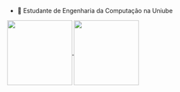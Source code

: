 <!--
**brunolempp/brunolempp** is a ✨ _special_ ✨ repository because its `README.md` (this file) appears on your GitHub profile.

Here are some ideas to get you started:

- 🔭 I’m currently working on ...
- 🌱 I’m currently learning ...
- 👯 I’m looking to collaborate on ...
- 🤔 I’m looking for help with ...
- 💬 Ask me about ...
- 📫 How to reach me: ...
- 😄 Pronouns: ...
- ⚡ Fun fact: ...
-->
- 🌱 Estudante de Engenharia da Computação na Uniube

  
<a href="https://github.com/anuraghazra/github-readme-stats">
  <img height="150em" align="center" src="https://github-readme-stats.vercel.app/api?username=brunolempp&show_icons=true&theme=holi" />
  <img height="150em "align="center" src="https://github-readme-stats.vercel.app/api/top-langs/?username=brunolempp&show_icons=true&theme=holi&layout=compact" />
